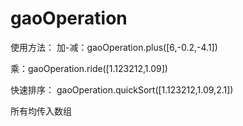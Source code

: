 # gaoOperation
使用方法：
加-减：gaoOperation.plus([6,-0.2,-4.1])

乘：gaoOperation.ride([1.123212,1.09])


快速排序：
gaoOperation.quickSort([1.123212,1.09,2.1])

所有均传入数组
